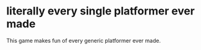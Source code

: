 # literally every single platformer ever made
 This game makes fun of every generic platformer ever made.

